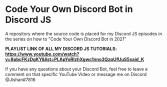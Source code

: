 # Code Your Own Discord Bot in Discord JS
A repository where the source code is placed for my Discord JS episodes in the series on how to "Code Your Own Discord Bot in 2021"

**PLAYLIST LINK OF ALL MY DISCORD JS TUTORIALS: https://www.youtube.com/watch?v=8pbcFKzDgKY&list=PLApYoRlzhXgwc1nno3QzpUfUuS5xaid_K**

If you have any questions about your Discord Bot, feel free to leave a comment on that specific YouTube Video or message me on Discord @Jishan#7816

